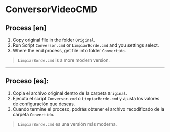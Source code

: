 # ConversorVideoCMD

## Process [en]
 1. Copy original file in the folder `Original`.
 2. Run Script `Conversor.cmd` or `LimpiarBorde.cmd` and you settings select.
 3. Where the end process, get file into folder `Convertido`.

> `LimpiarBorde.cmd`  is a more modern version.

***

## Proceso [es]:
  1. Copia el archivo original dentro de la carpeta `Original`.
  2. Ejecuta el script `Conversor.cmd` o `LimpiarBorde.cmd` y ajusta los valores de configuración que deseas.
  3. Cuando termine el proceso, podrás obtener el archivo recodificado de la carpeta `Convertido`.
> `LimpiarBorde.cmd` es una versión más moderna.